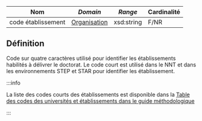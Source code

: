 | **Nom**            | ***Domain***                                            | ***Range*** | **Cardinalité** |
| ------------------ | ------------------------------------------------------- | ----------- | --------------- |
| code établissement | [Organisation](../Classes/Organisation/Organisation.md) | xsd:string  | F/NR            |

## Définition

Code sur quatre caractères utilisé pour identifier les établissements habilités à délivrer le doctorat. Le code court est utilisé dans le NNT et dans les environnements STEP et STAR pour identifier les établissement.

:::info

La liste des codes courts des établissements est disponible dans la [Table des codes des universités et établissements dans le guide méthodologique](https://documentation.abes.fr/sudoc/regles/CodesUnivEtab.htm)

:::